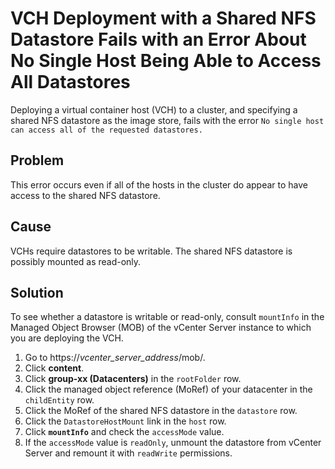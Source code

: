 # VCH Deployment with a Shared NFS Datastore Fails with an Error About No Single Host Being Able to Access All Datastores #

Deploying a virtual container host (VCH) to a cluster, and specifying a shared NFS datastore as the image store, fails with the error `No single host can access all of the requested datastores.` 

## Problem ##

This error occurs even if all of the hosts in the cluster do appear to have access to the shared NFS datastore.

## Cause ##

VCHs require datastores to be writable. The shared NFS datastore is possibly mounted as read-only.

## Solution ##

To see whether a datastore is writable or read-only, consult  `mountInfo` in the Managed Object Browser (MOB) of the vCenter Server instance to which you are deploying the VCH. 

1. Go to https://<i>vcenter_server_address</i>/mob/.
2. Click **content**.
3. Click **group-xx (Datacenters)** in the `rootFolder` row.
4. Click the managed object reference (MoRef) of your datacenter in the `childEntity` row.
5. Click the MoRef of the shared NFS datastore in the `datastore` row.
6. Click the `DatastoreHostMount` link in the `host` row.
7. Click **`mountInfo`** and check the `accessMode` value.
8. If the `accessMode` value is `readOnly`, unmount the datastore from vCenter Server and remount it with `readWrite` permissions.